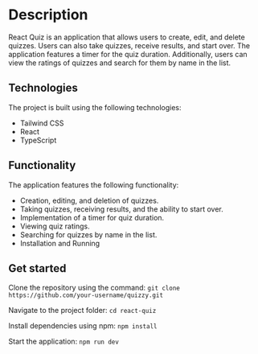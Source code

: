 # Description
React Quiz is an application that allows users to create, edit, and delete quizzes. Users can also take quizzes, receive results, and start over. The application features a timer for the quiz duration. Additionally, users can view the ratings of quizzes and search for them by name in the list.

## Technologies
The project is built using the following technologies:
- Tailwind CSS
- React
- TypeScript

## Functionality
The application features the following functionality:

- Creation, editing, and deletion of quizzes.
- Taking quizzes, receiving results, and the ability to start over.
- Implementation of a timer for quiz duration.
- Viewing quiz ratings.
- Searching for quizzes by name in the list.
- Installation and Running

## Get started
Clone the repository using the command:
`git clone https://github.com/your-username/quizzy.git`

Navigate to the project folder:
`cd react-quiz`

Install dependencies using npm:
`npm install`

Start the application:
`npm run dev`
